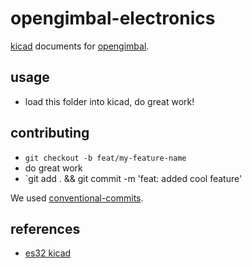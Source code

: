 # opengimbal-electronics

[kicad](https://www.kicad.org/) documents for [opengimbal](https://cdaringe.github.io/opengimbal).

## usage

- load this folder into kicad, do great work!

## contributing

- `git checkout -b feat/my-feature-name`
- do great work
- `git add . && git commit -m 'feat: added cool feature'

We used [conventional-commits](https://www.conventionalcommits.org/en/v1.0.0/).

## references

- [es32 kicad](https://github.com/espressif/kicad-libraries)
